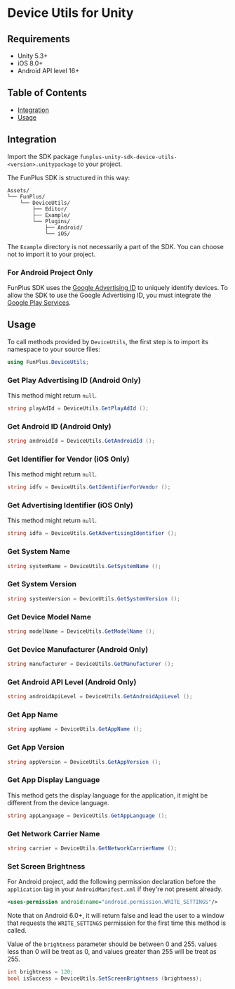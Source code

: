 # Device Utils for Unity

## Requirements

- Unity 5.3+
- iOS 8.0+
- Android API level 16+

## Table of Contents

* [Integration](#integration)
* [Usage](#usage)

## Integration

Import the SDK package  `funplus-unity-sdk-device-utils-<version>.unitypackage` to your project.

The FunPlus SDK is structured in this way:

```shell
Assets/
└── FunPlus/
    └── DeviceUtils/
        ├── Editor/
        ├── Example/
        └── Plugins/
            ├── Android/
            └── iOS/
```

The `Example` directory is not necessarily a part of the SDK. You can choose not to import it to your project.

### For Android Project Only

FunPlus SDK uses the [Google Advertising ID](https://support.google.com/googleplay/android-developer/answer/6048248?hl=en) to uniquely identify devices. To allow the SDK to use the Google Advertising ID, you must integrate the [Google Play Services](http://developer.android.com/google/play-services/setup.html).

## Usage

To call methods provided by `DeviceUtils`, the first step is to import its namespace to your source files:

```c#
using FunPlus.DeviceUtils;
```

### Get Play Advertising ID (Android Only)

This method might return `null`.

```c#
string playAdId = DeviceUtils.GetPlayAdId ();
```

### Get Android ID (Android Only)

```c#
string androidId = DeviceUtils.GetAndroidId ();
```

### Get Identifier for Vendor (iOS Only)

This method might return `null`.

```c#
string idfv = DeviceUtils.GetIdentifierForVendor ();
```

### Get Advertising Identifier (iOS Only)

This method might return `null`.

```c#
string idfa = DeviceUtils.GetAdvertisingIdentifier ();
```

### Get System Name

```c#
string systemName = DeviceUtils.GetSystemName ();
```

### Get System Version

```c#
string systemVersion = DeviceUtils.GetSystemVersion ();
```

### Get Device Model Name

```c#
string modelName = DeviceUtils.GetModelName ();
```

### Get Device Manufacturer (Android Only)

```c#
string manufacturer = DeviceUtils.GetManufacturer ();
```

### Get Android API Level (Android Only)

```c#
string androidApiLevel = DeviceUtils.GetAndroidApiLevel ();
```

### Get App Name

```c#
string appName = DeviceUtils.GetAppName ();
```

### Get App Version

```c#
string appVersion = DeviceUtils.GetAppVersion ();
```

### Get App Display Language

This method gets the display language for the application, it might be different from the device language.

```c#
string appLanguage = DeviceUtils.GetAppLanguage ();
```

### Get Network Carrier Name

```c#
string carrier = DeviceUtils.GetNetworkCarrierName ();
```

### Set Screen Brightness

For Android project, add the following permission declaration before the `application` tag in your `AndroidManifest.xml` if they're not present already.

```xml
<uses-permission android:name="android.permission.WRITE_SETTINGS"/>
```

Note that on Android 6.0+, it will return false and lead the user to a window that requests the `WRITE_SETTINGS` permission for the first time this method is called.

Value of the `brightness` parameter should be between 0 and 255. values less than 0 will be treat as 0, and values greater than 255 will be treat as 255.

```c#
int brightness = 120;
bool isSuccess = DeviceUtils.SetScreenBrightness (brightness);
```
